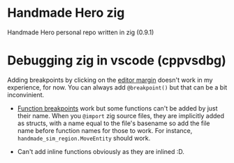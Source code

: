 # Handmade Hero zig

Handmade Hero personal repo written in zig (0.9.1)

# Debugging zig in vscode (cppvsdbg)
Adding breakpoints by clicking on the [editor margin](https://code.visualstudio.com/docs/editor/debugging#_breakpoints) doesn't work in my experience, for now. You can always add `@breakpoint()` but that can be a bit inconvinient.

- [Function breakpoints](https://code.visualstudio.com/docs/editor/debugging#_function-breakpoints) work but some functions can't be added by just their name. When you `@import` zig source files, they are implicitly added as structs, with a name equal to the file's basename so add the file name before function names for those to work. For instance, `handmade_sim_region.MoveEntity` should work.

- Can't add inline functions obviously as they are inlined :D.